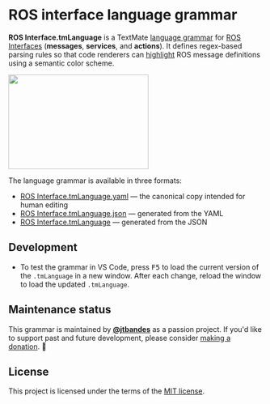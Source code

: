 # ROS interface language grammar

**ROS Interface.tmLanguage** is a TextMate [language grammar](https://macromates.com/manual/en/language_grammars) for [ROS Interfaces](https://docs.ros.org/en/rolling/Concepts/Basic/About-Interfaces.html#interfaces) (**messages**, **services**, and **actions**). It defines regex-based parsing rules so that code renderers can [highlight](https://en.wikipedia.org/wiki/Syntax_highlighting) ROS message definitions using a semantic color scheme.

<img width="277" height="187" src="https://github.com/user-attachments/assets/e53e4967-8f4d-47f7-831c-abb99583dd65" />

The language grammar is available in three formats:

- [ROS Interface.tmLanguage.yaml](ROS%20Interface.tmLanguage.yaml) — the canonical copy intended for human editing
- [ROS Interface.tmLanguage.json](ROS%20Interface.tmLanguage.json) — generated from the YAML
- [ROS Interface.tmLanguage](Syntaxes/ROS%20Interface.tmLanguage) — generated from the JSON

## Development

- To test the grammar in VS Code, press <kbd>F5</kbd> to load the current version of the `.tmLanguage` in a new window. After each change, reload the window to load the updated `.tmLanguage`.

## Maintenance status

This grammar is maintained by [**@jtbandes**](https://github.com/jtbandes) as a passion project. If you'd like to support past and future development, please consider [making a donation](https://github.com/sponsors/jtbandes). 💖

## License

This project is licensed under the terms of the [MIT license](LICENSE.md).
